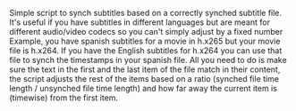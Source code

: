 Simple script to synch subtitles based on a correctly synched subtitle file.
It's useful if you have subtitles in different languages but are meant for different audio/video codecs so you can't simply adjust by a fixed number
Example, you have spanish subtitles for a movie in h.x265 but your movie file is h.x264. If you have the English subtitles for h.x264 you can use that file to synch the timestamps
in your spanish file. All you need to do is make sure the text in the first and the last item of the file match in their content, the script adjusts the rest of the items based on
a ratio (synched file time length / unsynched file time length) and how far away the current item is (timewise) from the first item.

